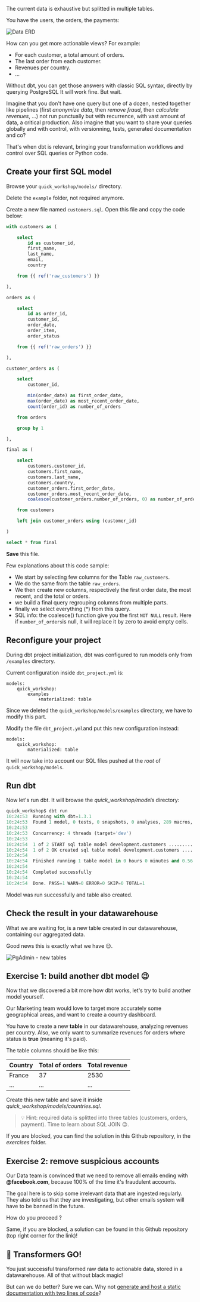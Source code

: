 The current data is exhaustive but splitted in multiple tables.

You have the users, the orders, the payments:

![Data ERD](img/fakedata.schema.png)

How can you get more actionable views? For example:

- For each customer, a total amount of orders.
- The last order from each customer.
- Revenues per country.
- ...

Without dbt, you can get those answers with classic SQL syntax, directly by querying PostgreSQL 
It will work fine. But wait.

Imagine that you don't have one query but one of a dozen, nested together like pipelines (first *anonymize data*, then *remove fraud*, then *calculate revenues*, ...) not run punctually but with recurrence, with vast amount of data, a critical production. Also imagine that you want to share your queries globally and with control, with versionning, tests, generated documentation and co? 

That's when dbt is relevant, bringing your transformation workflows and control over SQL queries or Python code.

## Create your first SQL model

Browse your `quick_workshop/models/` directory.

Delete the `example` folder, not required anymore.

Create a new file named `customers.sql`. Open this file and copy the code below:

``` sql
with customers as (

    select
        id as customer_id,
        first_name,
        last_name,
        email,
        country

    from {{ ref('raw_customers') }}

),

orders as (

    select
        id as order_id,
        customer_id,
        order_date,
        order_item,
        order_status

    from {{ ref('raw_orders') }}

),

customer_orders as (

    select
        customer_id,

        min(order_date) as first_order_date,
        max(order_date) as most_recent_order_date,
        count(order_id) as number_of_orders

    from orders

    group by 1

),

final as (

    select
        customers.customer_id,
        customers.first_name,
        customers.last_name,
        customers.country,
        customer_orders.first_order_date,
        customer_orders.most_recent_order_date,
        coalesce(customer_orders.number_of_orders, 0) as number_of_orders

    from customers

    left join customer_orders using (customer_id)

)

select * from final
```

**Save** this file.

Few explanations about this code sample:

- We start by selecting few columns for the Table `raw_customers`.
- We do the same from the table `raw_orders`.
- We then create new columns, respectively the first order date, the most recent, and the total or orders.
- we build a final query regrouping columns from multiple parts.
- finally we select everything (*) from this query.
- SQL info: the coalesce() function give you the first `NOT NULL` result. Here if `number_of_orders`is null, it will replace it by zero to avoid empty cells.

## Reconfigure your project 

During dbt project initialization, dbt was configured to run models only from `/examples` directory.

Current configuration inside `dbt_project.yml` is:

```
models:
    quick_workshop:
        examples
            +materialized: table
```

Since we deleted the `quick_workshop/models/examples` directory, we have to modify this part.

Modify the file `dbt_project.yml`and put this new configuration instead:

```
models:
    quick_workshop:
        materialized: table
```

It will now take into account our SQL files pushed at the *root* of `quick_workshop/models`.

## Run dbt

Now let's run dbt. It will browse the *quick_workshop/models* directory:

```python
quick_workshop$ dbt run
10:24:53  Running with dbt=1.3.1
10:24:53  Found 1 model, 0 tests, 0 snapshots, 0 analyses, 289 macros, 0 operations, 3 seed files, 0 sources, 0 exposures, 0 metrics
10:24:53  
10:24:53  Concurrency: 4 threads (target='dev')
10:24:53  
10:24:54  1 of 2 START sql table model development.customers ............................. [RUN]
10:24:54  1 of 2 OK created sql table model development.customers ........................ [SELECT 100 in 0.11s]
10:24:54  
10:24:54  Finished running 1 table model in 0 hours 0 minutes and 0.56 seconds (0.11s).
10:24:54  
10:24:54  Completed successfully
10:24:54  
10:24:54  Done. PASS=1 WARN=0 ERROR=0 SKIP=0 TOTAL=1
```
 
 Model was run successfully and table also created.

## Check the result in your datawarehouse

What we are waiting for, is a new table created in our datawarehouse, containing our aggregated data.

Good news this is exactly what we have :wink:.

![PgAdmin - new tables](img/pgadmin3.png)


## Exercise 1: build another dbt model :wink:

Now that we discovered a bit more how dbt works, let's try to build another model yourself.

Our Marketing team would love to target more accurately some geographical areas, and want to create a country dashboard. 

You have to create a new **table** in our datawarehouse, analyzing revenues per country.
Also, we only want to summarize revenues for orders where status is **true** (meaning it's paid).

The table columns should be like this:

| Country | Total of orders | Total revenue |
|---------|-----------------|---------------|
| France  | 37              | 2530          |
| ...     | ...             | ...           |

Create this new table and save it inside *quick_workshop/models/countries.sql*.

> :bulb: Hint: required data is splitted into three tables (customers, orders, payment). Time to learn about SQL JOIN :wink:.

If you are blocked, you can find the solution in this Github repository, in the *exercises* folder.

## Exercise 2: remove suspicious accounts

Our Data team is convinced that we need to remove all emails ending with **@facebook.com**, because 100% of the time it's fraudulent accounts.

The goal here is to skip some irrelevant data that are ingested regularly.
They also told us that they are investigating, but other emails system will have to be banned in the future.

How do you proceed ?

Same, if you are blocked, a solution can be found in this Github repository (top right corner for the link)!

## :rocket: Transformers GO!

You just successful transformed raw data to actionable data, stored in a datawarehouse.
All of that without black magic!

But can we do better? Sure we can. Why not [generate and host a static documentation with two lines of code](part5documentation.md)?
